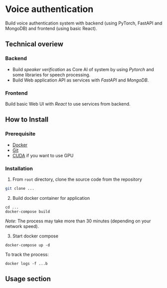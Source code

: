 # Voice authentication
Build voice authentication system with backend (using PyTorch, FastAPI and MongoDB) and frontend (using basic React).

## Technical overiew

### Backend
- Build *speaker verification* as Core AI of system by using *Pytorch* and some libraries for speech processing.
- Build Web application API as services with *FastAPI* and *MongoDB*.

### Frontend
Build basic Web UI with *React* to use services from backend.

## How to Install

### Prerequisite
- [Docker](https://www.docker.com/)
- [Git](https://git-scm.com/)
- [CUDA](https://developer.nvidia.com/cuda-downloads) if you want to use GPU

### Installation
1. From `root` directory, clone the source code from the repository
```bash
git clone ...
```
2. Build docker container for application
```
cd ...
docker-compose build
```

*Note*: The process may take more than 30 minutes (depending on your network speed).


3. Start docker compose
```
docker-compose up -d
```

To track the process:
```
docker logs -f ...b
```
## Usage section